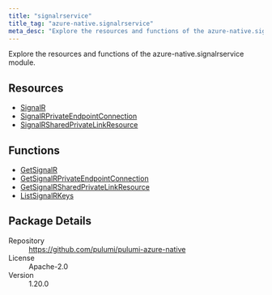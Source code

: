 ```yaml
---
title: "signalrservice"
title_tag: "azure-native.signalrservice"
meta_desc: "Explore the resources and functions of the azure-native.signalrservice module."
---
```


<!-- WARNING: this file was generated by Pulumi Docs Generator. -->
<!-- Do not edit by hand unless you're certain you know what you are doing! -->

Explore the resources and functions of the azure-native.signalrservice module.

<h2 id="resources">Resources</h2>
<ul class="api">
    <li><a href="signalr" title="SignalR"><span class="symbol resource"></span>SignalR</a></li>
    <li><a href="signalrprivateendpointconnection" title="SignalRPrivateEndpointConnection"><span class="symbol resource"></span>SignalRPrivateEndpointConnection</a></li>
    <li><a href="signalrsharedprivatelinkresource" title="SignalRSharedPrivateLinkResource"><span class="symbol resource"></span>SignalRSharedPrivateLinkResource</a></li>
</ul>

<h2 id="functions">Functions</h2>
<ul class="api">
    <li><a href="getsignalr" title="GetSignalR"><span class="symbol function"></span>GetSignalR</a></li>
    <li><a href="getsignalrprivateendpointconnection" title="GetSignalRPrivateEndpointConnection"><span class="symbol function"></span>GetSignalRPrivateEndpointConnection</a></li>
    <li><a href="getsignalrsharedprivatelinkresource" title="GetSignalRSharedPrivateLinkResource"><span class="symbol function"></span>GetSignalRSharedPrivateLinkResource</a></li>
    <li><a href="listsignalrkeys" title="ListSignalRKeys"><span class="symbol function"></span>ListSignalRKeys</a></li>
</ul>

<h2 id="package-details">Package Details</h2>
<dl class="package-details">
	<dt>Repository</dt>
	<dd><a href="https://github.com/pulumi/pulumi-azure-native">https://github.com/pulumi/pulumi-azure-native</a></dd>
	<dt>License</dt>
	<dd>Apache-2.0</dd>
	<dt>Version</dt>
	<dd>1.20.0</dd>
</dl>

